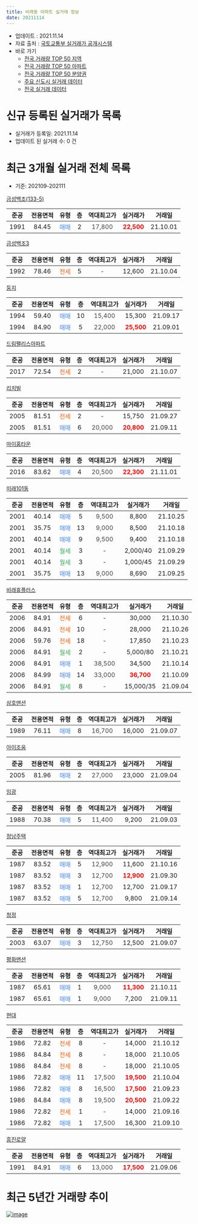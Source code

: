 ```yaml
---
title: 비래동 아파트 실거래 정보
date: 20211114
---
```


* 업데이트 : 2021.11.14
* 자료 출처 : [국토교통부 실거래가 공개시스템](http://rt.molit.go.kr)
* 바로 가기
    * [전국 거래량 TOP 50 지역](https://apt-info.github.io/apt-trade-info/tr)
    * [전국 거래량 TOP 50 아파트](https://apt-info.github.io/apt-trade-info/ta)
    * [전국 거래량 TOP 50 분양권](https://apt-info.github.io/apt-trade-info/tb)
    * [주요 신도시 실거래 데이터](https://apt-info.github.io/apt-trade-info/newtown)
    * [전국 실거래 데이터](https://apt-info.github.io/apt-trade-info/all)



<script async src="https://pagead2.googlesyndication.com/pagead/js/adsbygoogle.js"></script>
<!-- 기본광고 -->
<ins class="adsbygoogle"
     style="display:block"
     data-ad-client="ca-pub-1142216861245946"
     data-ad-slot="4805727019"
     data-ad-format="auto"
     data-full-width-responsive="true"></ins>
<script>
     (adsbygoogle = window.adsbygoogle || []).push({});
</script>


# 신규 등록된 실거래가 목록

* 실거래가 등록일: 2021.11.14
* 업데이트 된 실거래 수: 0 건




<script async src="https://pagead2.googlesyndication.com/pagead/js/adsbygoogle.js"></script>
<!-- 기본광고 -->
<ins class="adsbygoogle"
     style="display:block"
     data-ad-client="ca-pub-1142216861245946"
     data-ad-slot="4805727019"
     data-ad-format="auto"
     data-full-width-responsive="true"></ins>
<script>
     (adsbygoogle = window.adsbygoogle || []).push({});
</script>


# 최근 3개월 실거래 전체 목록
* 기준: 202109-202111


[금성백조(133-5)](https://search.naver.com/search.naver?query=%EA%B8%88%EC%84%B1%EB%B0%B1%EC%A1%B0%28133-5%29)

|준공|전용면적|유형|층|역대최고가|실거래가|거래일|
|:---:|:---:|:---:|:---:|:---:|:---:|:---:|
|1991|84.45|<span style="color:#4285F3">매매</span>|2|<span style="color:#444444">17,800</span>|<b><span style="color:#FF0000">22,500</span></b>|21.10.01|

[금성백조3](https://search.naver.com/search.naver?query=%EA%B8%88%EC%84%B1%EB%B0%B1%EC%A1%B03)

|준공|전용면적|유형|층|역대최고가|실거래가|거래일|
|:---:|:---:|:---:|:---:|:---:|:---:|:---:|
|1992|78.46|<span style="color:#FF5A00">전세</span>|5|<span style="color:#444444">-</span>|12,600|21.10.04|

[둥지](https://search.naver.com/search.naver?query=%EB%91%A5%EC%A7%80)

|준공|전용면적|유형|층|역대최고가|실거래가|거래일|
|:---:|:---:|:---:|:---:|:---:|:---:|:---:|
|1994|59.40|<span style="color:#4285F3">매매</span>|10|<span style="color:#444444">15,400</span>|15,300|21.09.17|
|1994|84.90|<span style="color:#4285F3">매매</span>|5|<span style="color:#444444">22,000</span>|<b><span style="color:#FF0000">25,500</span></b>|21.09.01|

[드림팰리스아파트](https://search.naver.com/search.naver?query=%EB%93%9C%EB%A6%BC%ED%8C%B0%EB%A6%AC%EC%8A%A4%EC%95%84%ED%8C%8C%ED%8A%B8)

|준공|전용면적|유형|층|역대최고가|실거래가|거래일|
|:---:|:---:|:---:|:---:|:---:|:---:|:---:|
|2017|72.54|<span style="color:#FF5A00">전세</span>|2|<span style="color:#444444">-</span>|21,000|21.10.07|

[리치빌](https://search.naver.com/search.naver?query=%EB%A6%AC%EC%B9%98%EB%B9%8C)

|준공|전용면적|유형|층|역대최고가|실거래가|거래일|
|:---:|:---:|:---:|:---:|:---:|:---:|:---:|
|2005|81.51|<span style="color:#FF5A00">전세</span>|2|<span style="color:#444444">-</span>|15,750|21.09.27|
|2005|81.51|<span style="color:#4285F3">매매</span>|6|<span style="color:#444444">20,000</span>|<b><span style="color:#FF0000">20,800</span></b>|21.09.11|

[마이홈타운](https://search.naver.com/search.naver?query=%EB%A7%88%EC%9D%B4%ED%99%88%ED%83%80%EC%9A%B4)

|준공|전용면적|유형|층|역대최고가|실거래가|거래일|
|:---:|:---:|:---:|:---:|:---:|:---:|:---:|
|2016|83.62|<span style="color:#4285F3">매매</span>|4|<span style="color:#444444">20,500</span>|<b><span style="color:#FF0000">22,300</span></b>|21.11.01|

[미래101동](https://search.naver.com/search.naver?query=%EB%AF%B8%EB%9E%98101%EB%8F%99)

|준공|전용면적|유형|층|역대최고가|실거래가|거래일|
|:---:|:---:|:---:|:---:|:---:|:---:|:---:|
|2001|40.14|<span style="color:#4285F3">매매</span>|5|<span style="color:#444444">9,500</span>|8,800|21.10.25|
|2001|35.75|<span style="color:#4285F3">매매</span>|13|<span style="color:#444444">9,000</span>|8,500|21.10.18|
|2001|40.14|<span style="color:#4285F3">매매</span>|9|<span style="color:#444444">9,500</span>|9,400|21.10.18|
|2001|40.14|<span style="color:#34A853">월세</span>|3|<span style="color:#444444">-</span>|2,000/40|21.09.29|
|2001|40.14|<span style="color:#34A853">월세</span>|3|<span style="color:#444444">-</span>|1,000/45|21.09.29|
|2001|35.75|<span style="color:#4285F3">매매</span>|13|<span style="color:#444444">9,000</span>|8,690|21.09.25|

[비래휴플러스](https://search.naver.com/search.naver?query=%EB%B9%84%EB%9E%98%ED%9C%B4%ED%94%8C%EB%9F%AC%EC%8A%A4)

|준공|전용면적|유형|층|역대최고가|실거래가|거래일|
|:---:|:---:|:---:|:---:|:---:|:---:|:---:|
|2006|84.91|<span style="color:#FF5A00">전세</span>|6|<span style="color:#444444">-</span>|30,000|21.10.30|
|2006|84.91|<span style="color:#FF5A00">전세</span>|10|<span style="color:#444444">-</span>|28,000|21.10.26|
|2006|59.76|<span style="color:#FF5A00">전세</span>|18|<span style="color:#444444">-</span>|17,850|21.10.23|
|2006|84.91|<span style="color:#34A853">월세</span>|2|<span style="color:#444444">-</span>|5,000/80|21.10.21|
|2006|84.91|<span style="color:#4285F3">매매</span>|1|<span style="color:#444444">38,500</span>|34,500|21.10.14|
|2006|84.99|<span style="color:#4285F3">매매</span>|14|<span style="color:#444444">33,000</span>|<b><span style="color:#FF0000">36,700</span></b>|21.10.09|
|2006|84.91|<span style="color:#34A853">월세</span>|8|<span style="color:#444444">-</span>|15,000/35|21.09.04|

[삼호맨션](https://search.naver.com/search.naver?query=%EC%82%BC%ED%98%B8%EB%A7%A8%EC%85%98)

|준공|전용면적|유형|층|역대최고가|실거래가|거래일|
|:---:|:---:|:---:|:---:|:---:|:---:|:---:|
|1989|76.11|<span style="color:#4285F3">매매</span>|8|<span style="color:#444444">16,700</span>|16,000|21.09.07|

[아이조움](https://search.naver.com/search.naver?query=%EC%95%84%EC%9D%B4%EC%A1%B0%EC%9B%80)

|준공|전용면적|유형|층|역대최고가|실거래가|거래일|
|:---:|:---:|:---:|:---:|:---:|:---:|:---:|
|2005|81.96|<span style="color:#4285F3">매매</span>|2|<span style="color:#444444">27,000</span>|23,000|21.09.04|

[임광](https://search.naver.com/search.naver?query=%EC%9E%84%EA%B4%91)

|준공|전용면적|유형|층|역대최고가|실거래가|거래일|
|:---:|:---:|:---:|:---:|:---:|:---:|:---:|
|1988|70.38|<span style="color:#4285F3">매매</span>|5|<span style="color:#444444">11,400</span>|9,200|21.09.03|

[정남주택](https://search.naver.com/search.naver?query=%EC%A0%95%EB%82%A8%EC%A3%BC%ED%83%9D)

|준공|전용면적|유형|층|역대최고가|실거래가|거래일|
|:---:|:---:|:---:|:---:|:---:|:---:|:---:|
|1987|83.52|<span style="color:#4285F3">매매</span>|5|<span style="color:#444444">12,900</span>|11,600|21.10.16|
|1987|83.52|<span style="color:#4285F3">매매</span>|3|<span style="color:#444444">12,700</span>|<b><span style="color:#FF0000">12,900</span></b>|21.09.30|
|1987|83.52|<span style="color:#4285F3">매매</span>|1|<span style="color:#444444">12,700</span>|12,700|21.09.17|
|1987|83.52|<span style="color:#4285F3">매매</span>|5|<span style="color:#444444">12,700</span>|9,800|21.09.14|

[청정](https://search.naver.com/search.naver?query=%EC%B2%AD%EC%A0%95)

|준공|전용면적|유형|층|역대최고가|실거래가|거래일|
|:---:|:---:|:---:|:---:|:---:|:---:|:---:|
|2003|63.07|<span style="color:#4285F3">매매</span>|3|<span style="color:#444444">12,750</span>|12,500|21.09.07|

[평화맨션](https://search.naver.com/search.naver?query=%ED%8F%89%ED%99%94%EB%A7%A8%EC%85%98)

|준공|전용면적|유형|층|역대최고가|실거래가|거래일|
|:---:|:---:|:---:|:---:|:---:|:---:|:---:|
|1987|65.61|<span style="color:#4285F3">매매</span>|1|<span style="color:#444444">9,000</span>|<b><span style="color:#FF0000">11,300</span></b>|21.10.11|
|1987|65.61|<span style="color:#4285F3">매매</span>|1|<span style="color:#444444">9,000</span>|7,200|21.09.11|

[현대](https://search.naver.com/search.naver?query=%ED%98%84%EB%8C%80)

|준공|전용면적|유형|층|역대최고가|실거래가|거래일|
|:---:|:---:|:---:|:---:|:---:|:---:|:---:|
|1986|72.82|<span style="color:#FF5A00">전세</span>|8|<span style="color:#444444">-</span>|14,000|21.10.12|
|1986|84.84|<span style="color:#FF5A00">전세</span>|8|<span style="color:#444444">-</span>|18,000|21.10.05|
|1986|84.84|<span style="color:#FF5A00">전세</span>|8|<span style="color:#444444">-</span>|18,000|21.10.05|
|1986|72.82|<span style="color:#4285F3">매매</span>|11|<span style="color:#444444">17,500</span>|<b><span style="color:#FF0000">19,500</span></b>|21.10.04|
|1986|72.82|<span style="color:#4285F3">매매</span>|8|<span style="color:#444444">16,500</span>|<b><span style="color:#FF0000">17,500</span></b>|21.09.23|
|1986|84.84|<span style="color:#4285F3">매매</span>|8|<span style="color:#444444">19,500</span>|<b><span style="color:#FF0000">20,500</span></b>|21.09.22|
|1986|72.82|<span style="color:#FF5A00">전세</span>|1|<span style="color:#444444">-</span>|14,000|21.09.16|
|1986|72.82|<span style="color:#4285F3">매매</span>|1|<span style="color:#444444">17,500</span>|16,300|21.09.10|

[흥진로얄](https://search.naver.com/search.naver?query=%ED%9D%A5%EC%A7%84%EB%A1%9C%EC%96%84)

|준공|전용면적|유형|층|역대최고가|실거래가|거래일|
|:---:|:---:|:---:|:---:|:---:|:---:|:---:|
|1991|84.91|<span style="color:#4285F3">매매</span>|6|<span style="color:#444444">13,000</span>|<b><span style="color:#FF0000">17,500</span></b>|21.09.06|



<script async src="https://pagead2.googlesyndication.com/pagead/js/adsbygoogle.js"></script>
<!-- 기본광고 -->
<ins class="adsbygoogle"
     style="display:block"
     data-ad-client="ca-pub-1142216861245946"
     data-ad-slot="4805727019"
     data-ad-format="auto"
     data-full-width-responsive="true"></ins>
<script>
     (adsbygoogle = window.adsbygoogle || []).push({});
</script>


# 최근 5년간 거래량 추이


<div style="width:100%;">
    <canvas id="deal_progress" height="200"></canvas>
</div>

<script>
new Chart(document.getElementById("deal_progress"), {
    type: 'line',
    data: {
        labels: ['16.01','16.02','16.03','16.04','16.05','16.06','16.07','16.08','16.09','16.10','16.11','16.12','17.01','17.02','17.03','17.04','17.05','17.06','17.07','17.08','17.09','17.10','17.11','17.12','18.01','18.02','18.03','18.04','18.05','18.06','18.07','18.08','18.09','18.10','18.11','18.12','19.01','19.02','19.03','19.04','19.05','19.06','19.07','19.08','19.09','19.10','19.11','19.12','20.01','20.02','20.03','20.04','20.05','20.06','20.07','20.08','20.09','20.10','20.11','20.12','21.01','21.02','21.03','21.04','21.05','21.06','21.07','21.08','21.09','21.10','21.11'],
        datasets: [{
            label: '매매/분양권',
            data: [19,6,20,20,9,10,15,11,19,26,11,11,10,17,22,15,16,24,14,12,12,11,10,6,11,17,23,7,11,14,7,11,16,13,6,7,10,10,10,14,5,8,6,16,13,20,20,24,13,16,15,20,20,24,19,22,17,24,19,7,19,16,20,28,24,24,24,5,16,9,1],
            borderColor: "rgba(66, 133, 243, 1)",
            backgroundColor: "rgba(66, 133, 243, 0.05)",
            borderWidth: 1,
            pointRadius: 0,
            fill: false,
            lineTension: 0
        },{
            label: '전/월세',
            data: [14,10,11,6,7,7,12,12,9,8,10,7,5,11,11,12,8,10,6,4,6,8,10,12,7,4,11,6,6,6,5,3,12,13,8,9,11,5,13,15,4,6,6,9,4,8,7,8,9,5,4,6,4,2,7,8,8,12,6,9,4,7,7,5,8,8,5,2,5,9,0],
            borderColor: "rgba(255, 90, 0, 1)",
            backgroundColor: "rgba(255, 90, 0, 0.05)",
            borderWidth: 1,
            pointRadius: 0,
            fill: false,
            lineTension: 0
        },{
            label: '합계',
            data: [33,16,31,26,16,17,27,23,28,34,21,18,15,28,33,27,24,34,20,16,18,19,20,18,18,21,34,13,17,20,12,14,28,26,14,16,21,15,23,29,9,14,12,25,17,28,27,32,22,21,19,26,24,26,26,30,25,36,25,16,23,23,27,33,32,32,29,7,21,18,1],
            borderColor: "rgba(0, 0, 0, 1)",
            backgroundColor: "rgba(0, 0, 0, 0.03)",
            borderWidth: 0.1,
            pointRadius: 0,
            fill: true,
            lineTension: 0
        }
        ]
    },
    options: {
        responsive: true,
        title: {
            display: false
        },
        tooltips: {
            mode: 'index',
            intersect: false
        },
        hover: {
            mode: 'nearest',
            intersect: true
        },
        scales: {
            xAxes: [{
                display: true,
                scaleLabel: {
                    display: true,
                    labelString: '년/월'
                }
            }],
            yAxes: [{
                display: true,
                ticks: {
                    suggestedMin: 0,
                },
                scaleLabel: {
                    display: true,
                    labelString: '실거래 수'
                }
            }]
        }
    }
});

</script>


[![image](https://apt-info.github.io/images/2020-01-03-apt-trade-info/1024x500.png)](https://play.google.com/store/apps/details?id=com.aptinfo.apttradeinfo)

